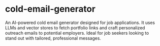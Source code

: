 # cold-email-generator
An AI-powered cold email generator designed for job applications. It uses LLMs and vector stores to fetch portfolio links and craft personalized outreach emails to potential employers. Ideal for job seekers looking to stand out with tailored, professional messages.
